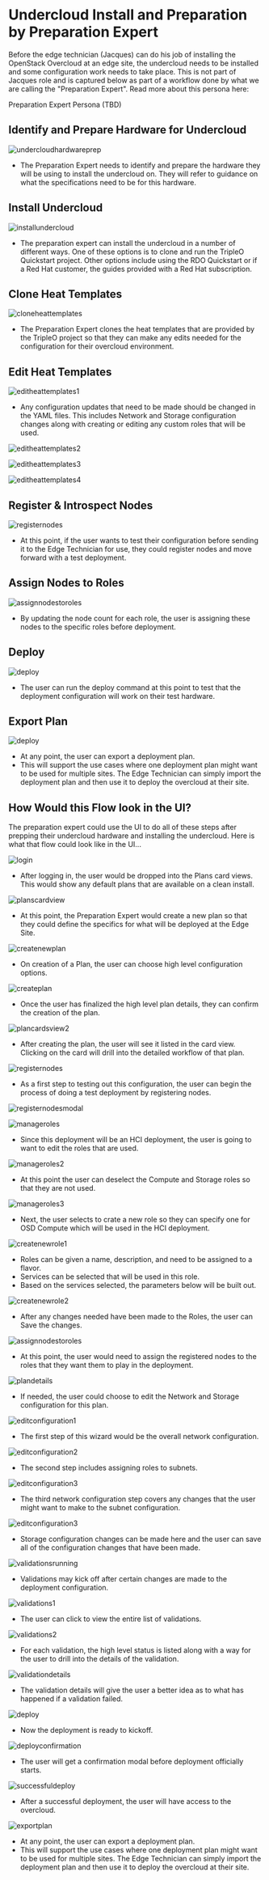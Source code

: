 # Undercloud Install and Preparation by Preparation Expert
Before the edge technician (Jacques) can do his job of installing the OpenStack Overcloud at an edge site, the undercloud needs to be installed and some configuration work needs to take place. This is not part of Jacques role and is captured below as part of a workflow done by what we are calling the "Preparation Expert". Read more about this persona here:

Preparation Expert Persona (TBD)

## Identify and Prepare Hardware for Undercloud
![undercloudhardwareprep](img/2017-7-24-TripleO-UI_13_PrepWork3.png)
- The Preparation Expert needs to identify and prepare the hardware they will be using to install the undercloud on. They will refer to guidance on what the specifications need to be for this hardware.

## Install Undercloud
![installundercloud](img/2017-7-24-TripleO-UI_13_PrepWork4.png)
- The preparation expert can install the undercloud in a number of different ways. One of these options is to clone and run the TripleO Quickstart project. Other options include using the RDO Quickstart or if a Red Hat customer, the guides provided with a Red Hat subscription.

## Clone Heat Templates
![cloneheattemplates](img/2017-7-24-TripleO-UI_13_PrepWork5.png)
- The Preparation Expert clones the heat templates that are provided by the TripleO project so that they can make any edits needed for the configuration for their overcloud environment.

## Edit Heat Templates
![editheattemplates1](img/2017-7-24-TripleO-UI_13_PrepWork6.png)
- Any configuration updates that need to be made should be changed in the YAML files. This includes Network and Storage configuration changes along with creating or editing any custom roles that will be used.

![editheattemplates2](img/2017-7-24-TripleO-UI_13_PrepWork7.png)

![editheattemplates3](img/2017-7-24-TripleO-UI_13_PrepWork8.png)

![editheattemplates4](img/2017-7-24-TripleO-UI_13_PrepWork9.png)

## Register & Introspect Nodes
![registernodes](img/2017-7-24-TripleO-UI_13_PrepWork10.png)
- At this point, if the user wants to test their configuration before sending it to the Edge Technician for use, they could register nodes and move forward with a test deployment.

## Assign Nodes to Roles
![assignnodestoroles](img/2017-7-24-TripleO-UI_13_PrepWork11.png)
- By updating the node count for each role, the user is assigning these nodes to the specific roles before deployment.

## Deploy
![deploy](img/2017-7-24-TripleO-UI_13_PrepWork12.png)
- The user can run the deploy command at this point to test that the deployment configuration will work on their test hardware.

## Export Plan
![deploy](img/2017-7-24-TripleO-UI_13_PrepWork13.png)
- At any point, the user can export a deployment plan.
- This will support the use cases where one deployment plan might want to be used for multiple sites. The Edge Technician can simply import the deployment plan and then use it to deploy the overcloud at their site.

## How Would this Flow look in the UI?

The preparation expert could use the UI to do all of these steps after prepping their undercloud hardware and installing the undercloud. Here is what that flow could look like in the UI...

![login](img/2017-7-24-TripleO-UI_13_PrepWork15.png)
- After logging in, the user would be dropped into the Plans card views. This would show any default plans that are available on a clean install.

![planscardview](img/2017-7-24-TripleO-UI_13_PrepWork16.png)
- At this point, the Preparation Expert would create a new plan so that they could define the specifics for what will be deployed at the Edge Site.

![createnewplan](img/2017-7-24-TripleO-UI_13_PrepWork17.png)
- On creation of a Plan, the user can choose high level configuration options.  

![createplan](img/2017-7-24-TripleO-UI_13_PrepWork18.png)
- Once the user has finalized the high level plan details, they can confirm the creation of the plan.

![plancardsview2](img/2017-7-24-TripleO-UI_13_PrepWork19.png)
- After creating the plan, the user will see it listed in the card view. Clicking on the card will drill into the detailed workflow of that plan.

![registernodes](img/2017-7-24-TripleO-UI_13_PrepWork20.png)
- As a first step to testing out this configuration, the user can begin the process of doing a test deployment by registering nodes.

![registernodesmodal](img/2017-7-24-TripleO-UI_13_PrepWork21.png)

![manageroles](img/2017-7-24-TripleO-UI_13_PrepWork22.png)
- Since this deployment will be an HCI deployment, the user is going to want to edit the roles that are used.

![manageroles2](img/2017-7-24-TripleO-UI_13_PrepWork23.png)
- At this point the user can deselect the Compute and Storage roles so that they are not used.

![manageroles3](img/2017-7-24-TripleO-UI_13_PrepWork24.png)
- Next, the user selects to crate a new role so they can specify one for OSD Compute which will be used in the HCI deployment.

![createnewrole1](img/2017-7-24-TripleO-UI_13_PrepWork25.png)
- Roles can be given a name, description, and need to be assigned to a flavor.
- Services can be selected that will be used in this role.
- Based on the services selected, the parameters below will be built out.

![createnewrole2](img/2017-7-24-TripleO-UI_13_PrepWork26.png)
- After any changes needed have been made to the Roles, the user can Save the changes.

![assignnodestoroles](img/2017-7-24-TripleO-UI_13_PrepWork27.png)
- At this point, the user would need to assign the registered nodes to the roles that they want them to play in the deployment.

![plandetails](img/2017-7-24-TripleO-UI_13_PrepWork28.png)
- If needed, the user could choose to edit the Network and Storage configuration for this plan.

![editconfiguration1](img/2017-7-24-TripleO-UI_13_PrepWork29.png)
- The first step of this wizard would be the overall network configuration.

![editconfiguration2](img/2017-7-24-TripleO-UI_13_PrepWork30.png)
- The second step includes assigning roles to subnets.

![editconfiguration3](img/2017-7-24-TripleO-UI_13_PrepWork31.png)
- The third network configuration step covers any changes that the user might want to make to the subnet configuration.

![editconfiguration3](img/2017-7-24-TripleO-UI_13_PrepWork32.png)
- Storage configuration changes can be made here and the user can save all of the configuration changes that have been made.

![validationsrunning](img/2017-7-24-TripleO-UI_13_PrepWork33.png)
- Validations may kick off after certain changes are made to the deployment configuration.

![validations1](img/2017-7-24-TripleO-UI_13_PrepWork34.png)
- The user can click to view the entire list of validations.

![validations2](img/2017-7-24-TripleO-UI_13_PrepWork35.png)
- For each validation, the high level status is listed along with a way for the user to drill into the details of the validation.

![validationdetails](img/2017-7-24-TripleO-UI_13_PrepWork36.png)
- The validation details will give the user a better idea as to what has happened if a validation failed.

![deploy](img/2017-7-24-TripleO-UI_13_PrepWork37.png)
- Now the deployment is ready to kickoff.

![deployconfirmation](img/2017-7-24-TripleO-UI_13_PrepWork38.png)
- The user will get a confirmation modal before deployment officially starts.

![successfuldeploy](img/2017-7-24-TripleO-UI_13_PrepWork39.png)
- After a successful deployment, the user will have access to the overcloud.

![exportplan](img/2017-7-24-TripleO-UI_13_PrepWork40.png)
- At any point, the user can export a deployment plan.
- This will support the use cases where one deployment plan might want to be used for multiple sites. The Edge Technician can simply import the deployment plan and then use it to deploy the overcloud at their site.
